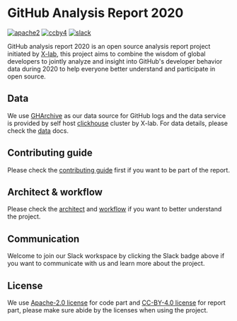 # GitHub Analysis Report 2020

[![apache2](https://img.shields.io/badge/license-Apache%202-blue)](LICENSE) [![ccby4](https://img.shields.io/badge/license-CC%20BY%204.0-blue)](LICENSE-CC-BY) [![slack](https://img.shields.io/badge/slack-join%20chat-green)](https://join.slack.com/t/x-github-analysis/shared_invite/zt-gz8ykv3l-qP53IpajsZIGsx6dFo_8Lg)

GitHub analysis report 2020 is an open source analysis report project initiated by [X-lab](https://x-lab.info), this project aims to combine the wisdom of global developers to jointly analyze and insight into GitHub's developer behavior data during 2020 to help everyone better understand and participate in open source.

## Data

We use [GHArchive](https://www.gharchive.org/) as our data source for GitHub logs and the data service is provided by self host [clickhouse](https://clickhouse.tech/) cluster by X-lab. For data details, please check the [data](https://www.x-lab.info/github-analysis-report-2020/) docs.

## Contributing guide

Please check the [contributing guide](https://www.x-lab.info/github-analysis-report-2020/) first if you want to be part of the report.

## Architect & workflow

Please check the [architect](https://www.x-lab.info/github-analysis-report-2020/) and [workflow](https://www.x-lab.info/github-analysis-report-2020/) if you want to better understand the project.

## Communication

Welcome to join our Slack workspace by clicking the Slack badge above if you want to communicate with us and learn more about the project.

## License

We use [Apache-2.0 license](LICENSE) for code part and [CC-BY-4.0 license](LICENSE-CC-BY) for report part, please make sure abide by the licenses when using the project.
